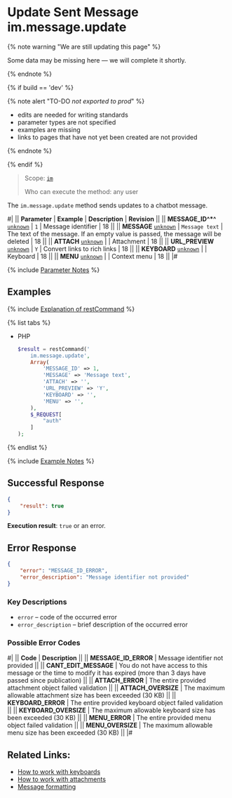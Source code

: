 # Update Sent Message im.message.update

{% note warning "We are still updating this page" %}

Some data may be missing here — we will complete it shortly.

{% endnote %}

{% if build == 'dev' %}

{% note alert "TO-DO _not exported to prod_" %}

- edits are needed for writing standards
- parameter types are not specified
- examples are missing
- links to pages that have not yet been created are not provided

{% endnote %}

{% endif %}

> Scope: [`im`](../../scopes/permissions.md)
>
> Who can execute the method: any user

The `im.message.update` method sends updates to a chatbot message.

#|
|| **Parameter** | **Example** | **Description** | **Revision** ||
|| **MESSAGE_ID^*^**
[`unknown`](../../data-types.md) | `1` | Message identifier | 18 ||
|| **MESSAGE**
[`unknown`](../../data-types.md) | `Message text` | The text of the message. If an empty value is passed, the message will be deleted | 18 ||
|| **ATTACH**
[`unknown`](../../data-types.md) | | Attachment | 18 ||
|| **URL_PREVIEW**
[`unknown`](../../data-types.md) | `Y` | Convert links to rich links | 18 ||
|| **KEYBOARD**
[`unknown`](../../data-types.md) | | Keyboard | 18 ||
|| **MENU**
[`unknown`](../../data-types.md) | | Context menu | 18 ||
|#

{% include [Parameter Notes](../../../_includes/required.md) %}

## Examples

{% include [Explanation of restCommand](../_includes/rest-command.md) %}

{% list tabs %}

- PHP

    ```php
    $result = restCommand('
        im.message.update',
        Array(
            'MESSAGE_ID' => 1,
            'MESSAGE' => 'Message text',
            'ATTACH' => '',
            'URL_PREVIEW' => 'Y',
            'KEYBOARD' => '',
            'MENU' => '',
        ),
        $_REQUEST[
            "auth"
        ]
    );
    ```

{% endlist %}

{% include [Example Notes](../../../_includes/examples.md) %}

## Successful Response

```json
{
    "result": true
}
```

**Execution result**: `true` or an error.

## Error Response

```json
{
    "error": "MESSAGE_ID_ERROR",
    "error_description": "Message identifier not provided"
}
```

### Key Descriptions

- `error` – code of the occurred error
- `error_description` – brief description of the occurred error

### Possible Error Codes

#|
|| **Code** | **Description** ||
|| **MESSAGE_ID_ERROR** | Message identifier not provided ||
|| **CANT_EDIT_MESSAGE** | You do not have access to this message or the time to modify it has expired (more than 3 days have passed since publication) ||
|| **ATTACH_ERROR** | The entire provided attachment object failed validation ||
|| **ATTACH_OVERSIZE** | The maximum allowable attachment size has been exceeded (30 KB) ||
|| **KEYBOARD_ERROR** | The entire provided keyboard object failed validation ||
|| **KEYBOARD_OVERSIZE** | The maximum allowable keyboard size has been exceeded (30 KB) ||
|| **MENU_ERROR** | The entire provided menu object failed validation ||
|| **MENU_OVERSIZE** | The maximum allowable menu size has been exceeded (30 KB) ||
|#

## Related Links:

- [How to work with keyboards](.)
- [How to work with attachments](.)
- [Message formatting](.)